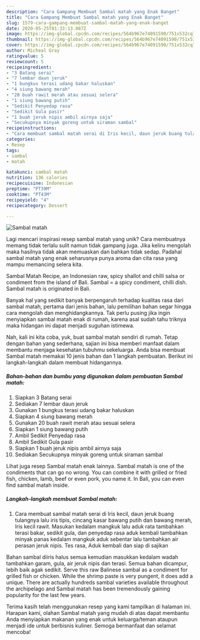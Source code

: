 ```yaml
---
description: "Cara Gampang Membuat Sambal matah yang Enak Banget"
title: "Cara Gampang Membuat Sambal matah yang Enak Banget"
slug: 1579-cara-gampang-membuat-sambal-matah-yang-enak-banget
date: 2020-05-25T01:33:13.087Z
image: https://img-global.cpcdn.com/recipes/564b967e74091590/751x532cq70/sambal-matah-foto-resep-utama.jpg
thumbnail: https://img-global.cpcdn.com/recipes/564b967e74091590/751x532cq70/sambal-matah-foto-resep-utama.jpg
cover: https://img-global.cpcdn.com/recipes/564b967e74091590/751x532cq70/sambal-matah-foto-resep-utama.jpg
author: Micheal Gray
ratingvalue: 5
reviewcount: 5
recipeingredient:
- "3 Batang serai"
- "7 lembar daun jeruk"
- "1 bungkus terasi udang bakar haluskan"
- "4 siung bawang merah"
- "20 buah rawit merah atau sesuai selera"
- "1 siung bawang putih"
- "Sedikit Penyedap rasa"
- "Sedikit Gula pasir"
- "1 buah jeruk nipis ambil airnya saja"
- "Secukupnya minyak goreng untuk siraman sambal"
recipeinstructions:
- "Cara membuat sambal matah serai di Iris kecil, daun jeruk buang tulangnya lalu iris tipis, cincang kasar bawang putih dan bawang merah, Iris kecil rawit. Masukan kedalam mangkuk lalu aduk rata tambahkan terasi bakar, sedikit gula, dan penyedap rasa aduk kembali tambahkan minyak panas kedalam mangkuk aduk sebentar lalu tambahkan air perasan jeruk nipis. Tes rasa, Aduk kembali dan siap di sajikan"
categories:
- Resep
tags:
- sambal
- matah

katakunci: sambal matah 
nutrition: 136 calories
recipecuisine: Indonesian
preptime: "PT39M"
cooktime: "PT43M"
recipeyield: "4"
recipecategory: Dessert

---
```



![Sambal matah](https://img-global.cpcdn.com/recipes/564b967e74091590/751x532cq70/sambal-matah-foto-resep-utama.jpg)

Lagi mencari inspirasi resep sambal matah yang unik? Cara membuatnya memang tidak terlalu sulit namun tidak gampang juga. Jika keliru mengolah maka hasilnya tidak akan memuaskan dan bahkan tidak sedap. Padahal sambal matah yang enak seharusnya punya aroma dan cita rasa yang mampu memancing selera kita.

Sambal Matah Recipe, an Indonesian raw, spicy shallot and chilli salsa or condiment from the island of Bali. Sambal = a spicy condiment, chilli dish. Sambal matah is originated in Bali.

Banyak hal yang sedikit banyak berpengaruh terhadap kualitas rasa dari sambal matah, pertama dari jenis bahan, lalu pemilihan bahan segar hingga cara mengolah dan menghidangkannya. Tak perlu pusing jika ingin menyiapkan sambal matah enak di rumah, karena asal sudah tahu triknya maka hidangan ini dapat menjadi suguhan istimewa.


Nah, kali ini kita coba, yuk, buat sambal matah sendiri di rumah. Tetap dengan bahan yang sederhana, sajian ini bisa memberi manfaat dalam membantu menjaga kesehatan tubuhmu sekeluarga. Anda bisa membuat Sambal matah memakai 10 jenis bahan dan 1 langkah pembuatan. Berikut ini langkah-langkah dalam membuat hidangannya.

<!--inarticleads1-->

##### Bahan-bahan dan bumbu yang digunakan dalam pembuatan Sambal matah:

1. Siapkan 3 Batang serai
1. Sediakan 7 lembar daun jeruk
1. Gunakan 1 bungkus terasi udang bakar haluskan
1. Siapkan 4 siung bawang merah
1. Gunakan 20 buah rawit merah atau sesuai selera
1. Siapkan 1 siung bawang putih
1. Ambil Sedikit Penyedap rasa
1. Ambil Sedikit Gula pasir
1. Siapkan 1 buah jeruk nipis ambil airnya saja
1. Sediakan Secukupnya minyak goreng untuk siraman sambal


Lihat juga resep Sambal matah enak lainnya. Sambal matah is one of the condiments that can go no wrong. You can combine it with grilled or fried fish, chicken, lamb, beef or even pork, you name it. In Bali, you can even find sambal matah inside. 

<!--inarticleads2-->

##### Langkah-langkah membuat Sambal matah:

1. Cara membuat sambal matah serai di Iris kecil, daun jeruk buang tulangnya lalu iris tipis, cincang kasar bawang putih dan bawang merah, Iris kecil rawit. Masukan kedalam mangkuk lalu aduk rata tambahkan terasi bakar, sedikit gula, dan penyedap rasa aduk kembali tambahkan minyak panas kedalam mangkuk aduk sebentar lalu tambahkan air perasan jeruk nipis. Tes rasa, Aduk kembali dan siap di sajikan


Bahan sambal diiris halus semua kemudian masukkan kedalam wadah tambahkan garam, gula, air jeruk nipis dan terasi. Semua bahan dicampur, lebih baik agak sedikit. Serve this raw Balinese sambal as a condiment for grilled fish or chicken. While the shrimp paste is very pungent, it does add a unique. There are actually hundreds sambal varieties available throughout the archipelago and Sambal matah has been tremendously gaining popularity for the last few years. 

Terima kasih telah menggunakan resep yang kami tampilkan di halaman ini. Harapan kami, olahan Sambal matah yang mudah di atas dapat membantu Anda menyiapkan makanan yang enak untuk keluarga/teman ataupun menjadi ide untuk berbisnis kuliner. Semoga bermanfaat dan selamat mencoba!
